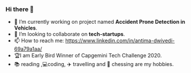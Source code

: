 ### Hi there 👋


- 🔭 I’m currently working on project named <b>Accident Prone Detection in Vehicles</b>.
- 👯 I’m looking to collaborate on <b>tech-startups</b>.
- 📫 How to reach me: https://www.linkedin.com/in/antima-dwivedi-69a79a1aa/<br>
- :trophy:I am Early Bird Winner of Capgemini Tech Challenge  2020.
- :books: reading ,:computer:coding, :airplane: travelling and :checkered_flag: chessing are my hobbies.
 

